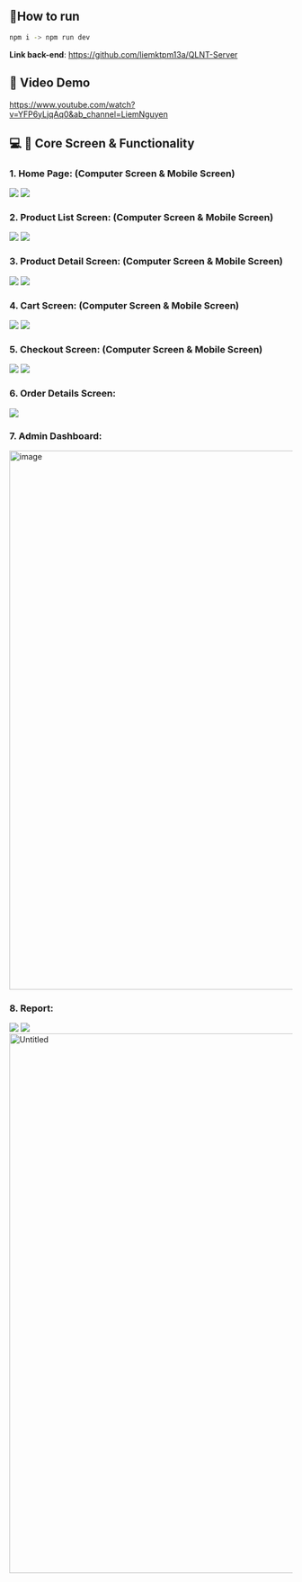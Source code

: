 ## 🔧How to run
```bash
npm i -> npm run dev
```
**Link back-end**: https://github.com/liemktpm13a/QLNT-Server
## 🔗 Video Demo 

https://www.youtube.com/watch?v=YFP6yLjqAq0&ab_channel=LiemNguyen

## :computer: :iphone: Core Screen & Functionality
### 1. Home Page: (Computer Screen & Mobile Screen)

  <img src="https://github.com/maithanhtrong1113/LT99_Pharmacy/assets/56313471/9dba9462-110e-46fa-a312-6eaddc81834c" />                                                                                                
  <img src="https://github.com/maithanhtrong1113/LT99_Pharmacy/assets/56313471/830bcdec-32a9-428c-b154-8dde9a05fef0" />

### 2. Product List Screen: (Computer Screen & Mobile Screen)
<img src="https://github.com/maithanhtrong1113/LT99_Pharmacy/assets/56313471/fcf56552-6c64-4b48-b3da-23d643bbc0e9" />           
<img src="https://github.com/maithanhtrong1113/LT99_Pharmacy/assets/56313471/8a6a9292-fd2a-4960-93cd-eaa68cb63d33" /> 

### 3. Product Detail Screen: (Computer Screen & Mobile Screen)
<img src="https://github.com/maithanhtrong1113/LT99_Pharmacy/assets/56313471/4d3e7980-c596-49ce-814e-39646e1f1ac6" />           
<img src="https://github.com/maithanhtrong1113/LT99_Pharmacy/assets/56313471/98c6f696-73f0-4c84-8c7f-704db34f3cf8" /> 

### 4. Cart Screen: (Computer Screen & Mobile Screen)
<img src="https://github.com/maithanhtrong1113/LT99_Pharmacy/assets/56313471/ad4f72d1-a0f9-4003-a16f-55d1caa67d0e" />           
<img src="https://github.com/maithanhtrong1113/LT99_Pharmacy/assets/56313471/624922d7-561e-4d7a-bc44-61fae7433a5a" /> 

### 5. Checkout Screen: (Computer Screen & Mobile Screen)
<img src="https://github.com/maithanhtrong1113/LT99_Pharmacy/assets/56313471/801feb3b-60d1-4c8d-a360-bb7aadd5949a" />           
<img src="https://github.com/maithanhtrong1113/LT99_Pharmacy/assets/56313471/3aa51a93-2b40-4964-8e69-35d6c9c225ba" /> 

### 6. Order Details Screen: 
<img src="https://github.com/maithanhtrong1113/LT99_Pharmacy/assets/56313471/bab8851a-5a56-4f30-9b8e-c209db9036f2" /> 

### 7. Admin Dashboard:
<img width="959" alt="image" src="https://github.com/maithanhtrong1113/LT99_Pharmacy/assets/56313471/e87f89a6-3226-452f-8d6e-2d38f91fb76f">

### 8. Report:

<img src="https://github.com/maithanhtrong1113/LT99_Pharmacy/assets/56313471/4977c7ad-18bb-433b-a830-7e7baaadc752" /> 
<img src="https://github.com/maithanhtrong1113/LT99_Pharmacy/assets/56313471/f275bf5a-3930-49c2-9506-d3264c7339a5" /> 
<img width="960" alt="Untitled" src="https://github.com/maithanhtrong1113/LT99_Pharmacy/assets/56313471/88d5bb59-e74a-44bc-9a1c-78bd10f76f60">

